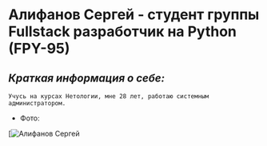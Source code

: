 # Алифанов Сергей - студент группы Fullstack разработчик на Python (FPY-95)



## _Краткая информация о себе:_

```
Учусь на курсах Нетологии, мне 28 лет, работаю системным администратором.
```

- Фото:

[![Алифанов Сергей](https://sun9-70.userapi.com/impf/kheB0o45NeTOouJ53pfEWjIkC_AO3apqP8INaQ/NluVxanioZg.jpg?size=537x807&quality=96&sign=4d76c3bebb44bbdecbe40d6edfb5bd36&type=album)